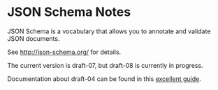 # JSON Schema Notes

JSON Schema is a vocabulary that allows you to annotate and validate JSON
documents.

See http://json-schema.org/ for details.

The current version is draft-07, but draft-08 is currently in progress.

Documentation about draft-04 can be found in this
[excellent guide][stsi-json_schema-guide].


[stsi-json_schema-guide]: https://spacetelescope.github.io/understanding-json-schema/
